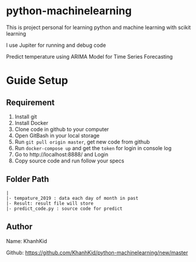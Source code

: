 # python-machinelearning

This is project personal for learning python and machine learning with scikit learning

I use Jupiter for running and debug code 

Predict temperature using ARIMA Model for Time Series Forecasting

# Guide Setup 
## Requirement
1. Install git 
2. Install Docker 
3. Clone code in github to your computer 
4. Open GitBash in your local storage
5. Run `git pull origin master`, get new code from github
6. Run `docker-compose up` and get the `token` for login in console log
7. Go to http://localhost:8888/ and Login
8. Copy source code and run follow your specs

## Folder Path
    |
    |- tempature_2019 : data each day of month in past 
    |- Result: result file will store
    |- predict_code.py : source code for predict

## Author

Name: KhanhKid

Github: https://github.com/KhanhKid/python-machinelearning/new/master

